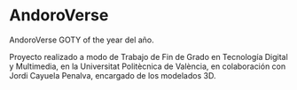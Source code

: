 # AndoroVerse
AndoroVerse GOTY of the year del año.

Proyecto realizado a modo de Trabajo de Fin de Grado en Tecnología Digital y Multimedia, en la Universitat Politècnica de València, en colaboración con Jordi Cayuela Penalva, encargado de los modelados 3D.
